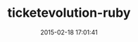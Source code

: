 ---
layout: post
title:  "ticketevolution-ruby"
repo:   "ticketevolution/ticketevolution-ruby"
date:   2015-02-18 17:01:41
gemurl: https://github.com/ticketevolution/ticketevolution-ruby
---